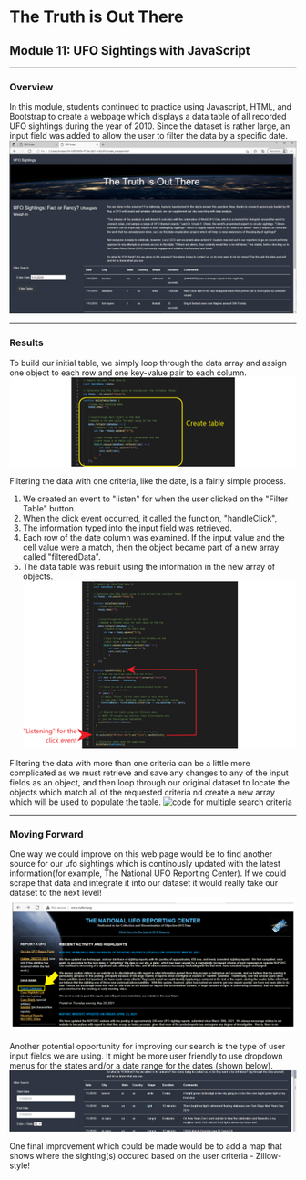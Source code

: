 # The Truth is Out There
## Module 11: UFO Sightings with JavaScript
---
### Overview
In this module, students continued to practice using Javascript, HTML, and Bootstrap to create a webpage which displays a data table of all recorded UFO sightings during the year of 2010.  Since the dataset is rather large, an input field was added to allow the user to filter the data by a specific date.
![image of module created webpage](https://github.com/murphyk2021/UFOs/blob/9ffd9fc2334ce656ff20bfec614e22ed30645f65/static/images/module_webpage.PNG)

---
### Results
To build our initial table, we simply loop through the data array and assign one object to each row and one key-value pair to each column. 
![loop to build the table](https://github.com/murphyk2021/UFOs/blob/ef6065b3ad37ddf210370cf38f97340677cfb2e7/static/images/create%20table%20from%20js%20file.png)


Filtering the data with one criteria, like the date, is a fairly simple process.  

1.  We created an event to "listen" for when the user clicked on the "Filter Table" button.  
2.  When the click event occurred, it called the function, "handleClick", 
3.  The information typed into the input field was retrieved.  
4.  Each row of the date column was examined.  If the input value and the cell value were a match, then the object became part of a new array called "filteredData".  
5.  The data table was rebuilt using the information in the new array of objects.
![handleclick](https://github.com/murphyk2021/UFOs/blob/fd01eb760ad9ca6a9072fbc4c171bf624a0c8c4a/static/images/simple%20filter2.png)

Filtering the data with more than one criteria can be a little more complicated as we must retrieve and save any changes to any of the input fields as an object, and then loop through our original dataset to locate the objects which match all of the requested criteria nd create a new array which will be used to populate the table.
![code for multiple search criteria]()



---
### Moving Forward
One way we could improve on this web page would be to find another source for our ufo sightings which is continously updated with the latest information(for example, The National UFO Reporting Center).  If we could scrape that data and integrate it into our dataset it would really take our dataset to the next level!  
![UFO reporting Center HomePage](https://github.com/murphyk2021/UFOs/blob/7875f67ea5ee36f8863f533e7de144b6269ef297/static/images/national%20UFO%20reporting%20center.png)

Another potential opportunity for improving our search is the type of user input fields we are using.  It might be more user friendly to use dropdown menus for the states and/or a date range for the dates (shown below).
![image of date ranges input fields](https://github.com/murphyk2021/UFOs/blob/6779754dc1bb4ff77d6065fa31419353b5729dca/static/images/improvement_1.PNG)

One final improvement which could be made would be to add a map that shows where the sighting(s) occured  based on the user criteria - Zillow-style!
